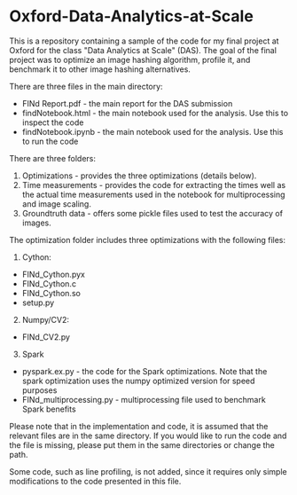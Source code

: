 # Oxford-Data-Analytics-at-Scale
This is a repository containing a sample of the code for my final project at Oxford for the class "Data Analytics at Scale" (DAS). The goal of the final project was to optimize an image hashing algorithm, profile it, and benchmark it to other image hashing alternatives.

There are three files in the main directory:
- FINd Report.pdf - the main report for the DAS submission
- findNotebook.html - the main notebook used for the analysis. Use this to inspect the code
- findNotebook.ipynb - the main notebook used for the analysis. Use this to run the code

There are three folders:
1. Optimizations - provides the three optimizations (details below).
2. Time measurements - provides the code for extracting the times well as the actual time measurements used in the notebook for multiprocessing and image scaling. 
3. Groundtruth data - offers some pickle files used to test the accuracy of images.

The optimization folder includes three optimizations with the following files:
1. Cython:
- FINd_Cython.pyx
- FINd_Cython.c
- FINd_Cython.so
- setup.py

2. Numpy/CV2:
- FINd_CV2.py

3. Spark
- pyspark.ex.py - the code for the Spark optimizations. Note that the spark optimization uses the numpy optimized version for speed purposes
- FINd_multiprocessing.py - multiprocessing file used to benchmark Spark benefits

Please note that in the implementation and code, it is assumed that the relevant files are in the same directory. If you would like to run the code and the file is missing, please put them in the same directories or change the path.

Some code, such as line profiling, is not added, since it requires only simple modifications to the code presented in this file.
